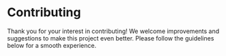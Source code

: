 # Contributing

Thank you for your interest in contributing! We welcome improvements and suggestions to make this project even better. Please follow the guidelines below for a smooth experience.
